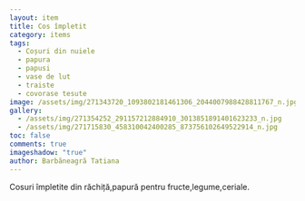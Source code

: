 ```yaml
---
layout: item
title: Cos împletit
category: items
tags:
  - Coșuri din nuiele
  - papura
  - papusi
  - vase de lut
  - traiste
  - covorase tesute
image: /assets/img/271343720_1093802181461306_2044007988428811767_n.jpg
gallery:
  - /assets/img/271354252_291157212884910_3013851891401623233_n.jpg
  - /assets/img/271715830_458310042400285_873756102649522914_n.jpg
toc: false
comments: true
imageshadow: "true"
author: Barbăneagră Tatiana
---
```

Cosuri împletite din răchiță,papură pentru fructe,legume,ceriale.
